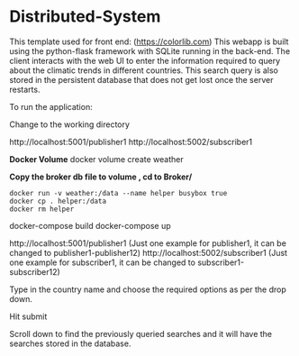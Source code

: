 # Distributed-System

This template used for front end: (https://colorlib.com)
This webapp is built using the python-flask framework with SQLite running in the back-end. 
The client interacts with the web UI to enter the information required to query about the climatic trends in different countries. 
This search query is also stored in the persistent database that does not get lost once the server restarts.

To run the application:

Change to the working directory

http://localhost:5001/publisher1
http://localhost:5002/subscriber1

**Docker Volume**
    docker volume create weather

**Copy the broker db file to volume , cd to Broker/**

    docker run -v weather:/data --name helper busybox true
    docker cp . helper:/data
    docker rm helper

docker-compose build
docker-compose up 

http://localhost:5001/publisher1 (Just one example for publisher1, it can be changed to publisher1-publisher12)
http://localhost:5002/subscriber1 (Just one example for subscriber1, it can be changed to subscriber1-subscriber12)

Type in the country name and choose the required options as per the drop down.

Hit submit

Scroll down to find the previously queried searches and it will have the searches stored in the database. 
